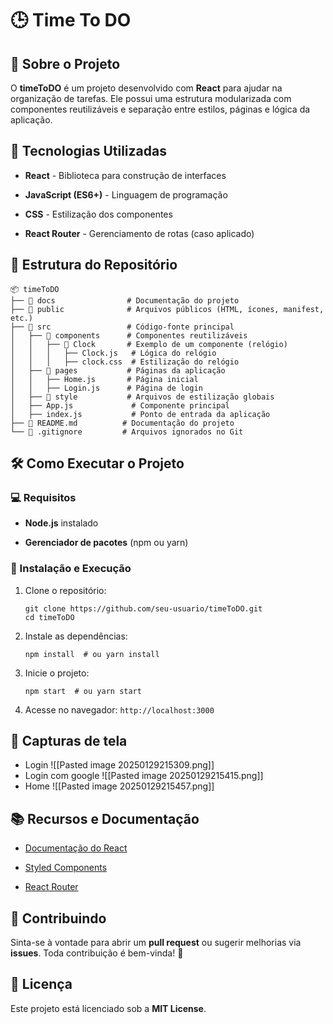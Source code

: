 # 🕒 Time To DO
## 📖 Sobre o Projeto

O **timeToDO** é um projeto desenvolvido com **React** para ajudar na organização de tarefas. Ele possui uma estrutura modularizada com componentes reutilizáveis e separação entre estilos, páginas e lógica da aplicação.

## 🚀 Tecnologias Utilizadas

- **React** - Biblioteca para construção de interfaces
    
- **JavaScript (ES6+)** - Linguagem de programação
    
- **CSS** - Estilização dos componentes
    
- **React Router** - Gerenciamento de rotas (caso aplicado)
    

## 📂 Estrutura do Repositório

```
📦 timeToDO
├── 📁 docs                # Documentação do projeto
├── 📁 public              # Arquivos públicos (HTML, ícones, manifest, etc.)
├── 📁 src                 # Código-fonte principal
│   ├── 📁 components      # Componentes reutilizáveis
│   │   ├── 📁 Clock       # Exemplo de um componente (relógio)
│   │   │   ├── Clock.js   # Lógica do relógio
│   │   │   ├── clock.css  # Estilização do relógio
│   ├── 📁 pages           # Páginas da aplicação
│   │   ├── Home.js       # Página inicial
│   │   ├── Login.js      # Página de login
│   ├── 📁 style           # Arquivos de estilização globais
│   ├── App.js             # Componente principal
│   ├── index.js           # Ponto de entrada da aplicação
├── 📄 README.md          # Documentação do projeto
└── 📄 .gitignore         # Arquivos ignorados no Git
```

## 🛠 Como Executar o Projeto

### 💻 Requisitos

- **Node.js** instalado
    
- **Gerenciador de pacotes** (npm ou yarn)
    

### 🚀 Instalação e Execução

1. Clone o repositório:
    
    ```
    git clone https://github.com/seu-usuario/timeToDO.git
    cd timeToDO
    ```
    
2. Instale as dependências:
    
    ```
    npm install  # ou yarn install
    ```
    
3. Inicie o projeto:
    
    ```
    npm start  # ou yarn start
    ```
    
4. Acesse no navegador: `http://localhost:3000`
    

## 📸 Capturas de tela

- Login 
![[Pasted image 20250129215309.png]]
 - Login com google
![[Pasted image 20250129215415.png]]
- Home
![[Pasted image 20250129215457.png]]

## 📚 Recursos e Documentação

- [Documentação do React](https://react.dev/)
    
- [Styled Components](https://styled-components.com/)
    
- [React Router](https://reactrouter.com/)
    

## 🤝 Contribuindo

Sinta-se à vontade para abrir um **pull request** ou sugerir melhorias via **issues**. Toda contribuição é bem-vinda! 🚀

## 📜 Licença

Este projeto está licenciado sob a **MIT License**.